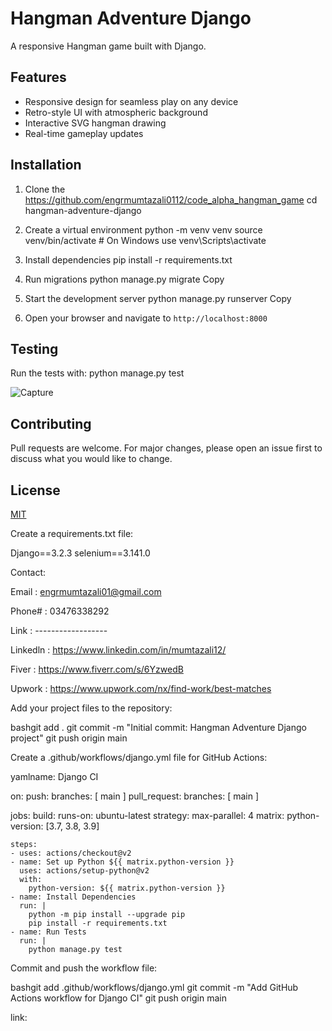 # Hangman Adventure Django

A responsive Hangman game built with Django.

## Features

- Responsive design for seamless play on any device
- Retro-style UI with atmospheric background
- Interactive SVG hangman drawing
- Real-time gameplay updates

## Installation

1. Clone the https://github.com/engrmumtazali0112/code_alpha_hangman_game
cd hangman-adventure-django

2. Create a virtual environment
python -m venv venv
source venv/bin/activate  # On Windows use venv\Scripts\activate

3. Install dependencies
pip install -r requirements.txt

4. Run migrations
python manage.py migrate
Copy
5. Start the development server
python manage.py runserver
Copy
6. Open your browser and navigate to `http://localhost:8000`

## Testing

Run the tests with:
python manage.py test

![Capture](https://github.com/user-attachments/assets/0d9d693e-d963-402c-9c30-2390254cbc47)


## Contributing

Pull requests are welcome. For major changes, please open an issue first to discuss what you would like to change.

## License

[MIT](https://choosealicense.com/licenses/mit/)

Create a requirements.txt file:

Django==3.2.3
selenium==3.141.0

Contact:

Email : engrmumtazali01@gmail.com

Phone# : 03476338292

Link : ------------------

Linkedln : https://www.linkedin.com/in/mumtazali12/

Fiver : https://www.fiverr.com/s/6YzwedB

Upwork : https://www.upwork.com/nx/find-work/best-matches



Add your project files to the repository:

bashgit add .
git commit -m "Initial commit: Hangman Adventure Django project"
git push origin main

Create a .github/workflows/django.yml file for GitHub Actions:

yamlname: Django CI

on:
  push:
    branches: [ main ]
  pull_request:
    branches: [ main ]

jobs:
  build:
    runs-on: ubuntu-latest
    strategy:
      max-parallel: 4
      matrix:
        python-version: [3.7, 3.8, 3.9]

    steps:
    - uses: actions/checkout@v2
    - name: Set up Python ${{ matrix.python-version }}
      uses: actions/setup-python@v2
      with:
        python-version: ${{ matrix.python-version }}
    - name: Install Dependencies
      run: |
        python -m pip install --upgrade pip
        pip install -r requirements.txt
    - name: Run Tests
      run: |
        python manage.py test

Commit and push the workflow file:

bashgit add .github/workflows/django.yml
git commit -m "Add GitHub Actions workflow for Django CI"
git push origin main

link: 
